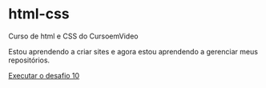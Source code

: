# html-css
Curso de html e CSS do CursoemVideo

Estou aprendendo a criar sites e agora estou aprendendo a gerenciar meus repositórios.

<a href="https://willenandrade.github.io/html-css/desafio/android.html">Executar o desafio 10</a>
